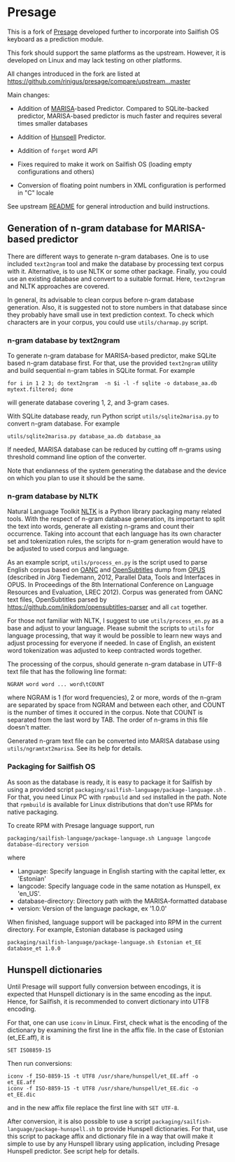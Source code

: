 # Presage

This is a fork of [Presage](http://presage.sourceforge.net/) developed further 
to incorporate into Sailfish OS keyboard as a prediction module.

This fork should support the same platforms as the upstream. However, it is developed on 
Linux and may lack testing on other platforms.

All changes introduced in the fork are listed at https://github.com/rinigus/presage/compare/upstream...master

Main changes:

* Addition of
  [MARISA](http://s-yata.github.io/marisa-trie/docs/readme.en.html)-based
  Predictor. Compared to SQLite-backed predictor, MARISA-based
  predictor is much faster and requires several times smaller
  databases
  
* Addition of
  [Hunspell](https://github.com/hunspell)
  Predictor.

* Addition of `forget` word API
  
* Fixes required to make it work on Sailfish OS (loading empty
  configurations and others)
  
* Conversion of floating point numbers in XML configuration is
  performed in "C" locale
  
  
See upstream [README](https://github.com/rinigus/presage/blob/master/README) for general introduction
and build instructions.


## Generation of n-gram database for MARISA-based predictor

There are different ways to generate n-gram databases. One is to use
included `text2ngram` tool and make the database by processing text
corpus with it. Alternative, is to use NLTK or some other
package. Finally, you could use an existing database and convert to a
suitable format. Here, `text2ngram` and NLTK approaches are covered.

In general, its advisable to clean corpus before n-gram database
generation. Also, it is suggested not to store numbers in that
database since they probably have small use in text prediction
context. To check which characters are in your corpus, you could use
`utils/charmap.py` script.


### n-gram database by text2ngram

To generate n-gram database for MARISA-based predictor, make SQLite
based n-gram database first. For that, use the provided `text2ngram`
utility and build sequential n-gram tables in SQLite format. For example

```
for i in 1 2 3; do text2ngram  -n $i -l -f sqlite -o database_aa.db mytext.filtered; done
```

will generate database covering 1, 2, and 3-gram cases. 

With SQLite database ready, run Python script `utils/sqlite2marisa.py`
to convert n-gram database. For example

```
utils/sqlite2marisa.py database_aa.db database_aa
```

If needed, MARISA database can be reduced by cutting off n-grams using
threshold command line option of the converter.

Note that endianness of the system generating the database and
the device on which you plan to use it should be the same.


### n-gram database by NLTK

Natural Language Toolkit [NLTK](http://www.nltk.org/) is a Python
library packaging many related tools. With the respect of n-gram
database generation, its important to split the text into words,
generate all existing n-grams and count their occurrence. Taking into
account that each language has its own character set and tokenization
rules, the scripts for n-gram generation would have to be adjusted to
used corpus and language.

As an example script, `utils/process_en.py` is the script used to
parse English corpus based on [OANC](http://www.anc.org/) and
[OpenSubtitles](http://www.opensubtitles.org/) dump from
[OPUS](http://opus.lingfil.uu.se) (described in Jörg Tiedemann, 2012,
Parallel Data, Tools and Interfaces in OPUS. In Proceedings of the 8th
International Conference on Language Resources and Evaluation, LREC
2012). Corpus was generated from OANC text files, OpenSubtitles parsed
by https://github.com/inikdom/opensubtitles-parser and all `cat`
together.

For those not familiar with NLTK, I suggest to use
`utils/process_en.py` as a base and adjust to your language. Please
submit the scripts to `utils` for language processing, that way it
would be possible to learn new ways and adjust processing for everyone
if needed. In case of English, an existent word tokenization was
adjusted to keep contracted words together.

The processing of the corpus, should generate n-gram database in UTF-8
text file that has the following line format:

```
NGRAM word word ... word\tCOUNT
```

where NGRAM is 1 (for word frequencies), 2 or more, words of the
n-gram are separated by space from NGRAM and between each other, and
COUNT is the number of times it occured in the corpus. Note that COUNT
is separated from the last word by TAB. The order of n-grams in this
file doesn't matter.

Generated n-gram text file can be converted into MARISA database using
`utils/ngramtxt2marisa`. See its help for details.



### Packaging for Sailfish OS

As soon as the database is ready, it is easy to package it for
Sailfish by using a provided script
`packaging/sailfish-language/package-language.sh` . For that, you need Linux PC
with `rpmbuild` and `sed` installed in the path. Note that `rpmbuild` is available
for Linux distributions that don't use RPMs for native packaging. 

To create RPM with Presage language support, run

```
packaging/sailfish-language/package-language.sh Language langcode database-directory version
```

where 

* Language: Specify language in English starting with the capital letter, ex 'Estonian'
* langcode: Specify language code in the same notation as Hunspell, ex 'en_US'.
* database-directory: Directory path with the MARISA-formatted database
* version: Version of the language package, ex '1.0.0'

When finished, language support will be packaged into RPM in the current directory. For example, 
Estonian database is packaged using

```
packaging/sailfish-language/package-language.sh Estonian et_EE database_et 1.0.0
```

## Hunspell dictionaries

Until Presage will support fully conversion between encodings, it is
expected that Hunspell dictionary is in the same encoding as the
input. Hence, for Sailfish, it is recommended to convert dictionary
into UTF8 encoding. 

For that, one can use `iconv` in Linux. First, check what is the
encoding of the dictionary by examining the first line in the affix
file. In the case of Estonian (et_EE.aff), it is

```
SET ISO8859-15
```

Then run conversions:

```
iconv -f ISO-8859-15 -t UTF8 /usr/share/hunspell/et_EE.aff -o et_EE.aff
iconv -f ISO-8859-15 -t UTF8 /usr/share/hunspell/et_EE.dic -o et_EE.dic
```

and in the new affix file replace the first line with `SET UTF-8`.

After conversion, it is also possible to use a script
`packaging/sailfish-language/package-hunspell.sh` to provide Hunspell
dictionaries. For that, use this script to package affix and
dictionary file in a way that owill make it simple to use by any
Hunspell library using application, including Presage Hunspell
predictor. See script help for details.
